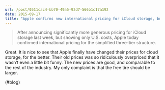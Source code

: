 ```yaml
---
url: /post/0511cac4-bb70-49a5-92d7-566b1c17a192
date: 2015-09-17
title: "Apple confirms new international pricing for iCloud storage, but you can’t get it yet | 9to5Mac"
---
```


> After announcing significantly more generous pricing for iCloud storage last week, but showing only U.S. costs, Apple today confirmed international pricing for the simplified three-tier structure. 



Great. It is nice to see that Apple finally have changed their prices for cloud storage, for the better. Their old prices was so ridiculously overpriced that it wasn&#8217;t even a little bit funny. The new prices are good, and comparable to the rest of the industry. My only complaint is that the free tire should be larger.



(#blog)